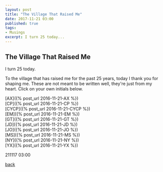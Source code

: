 ```yaml
---
layout: post
title: "The Village That Raised Me"
date: 2017-11-21 03:00
published: true
tags:
- Musings
excerpt: I turn 25 today...
---
```


## [](#header-2)The Village That Raised Me

I turn 25 today.

To the village that has raised me for the past 25 years, today I thank you for shaping me. These are not meant to be written well, they're just from my heart. Click on your own initials below.

[AX]({% post_url 2016-11-21-AX %})<br/>
[CP]({% post_url 2016-11-21-CP %})<br/>
[CYCP]({% post_url 2016-11-21-CYCP %})<br/>
[EM]({% post_url 2016-11-21-EM %})<br/>
[GT]({% post_url 2016-11-21-GT %})<br/>
[JD]({% post_url 2016-11-21-JD %})<br/>
[JO]({% post_url 2016-11-21-JO %})<br/>
[MS]({% post_url 2016-11-21-MS %})<br/>
[NY]({% post_url 2016-11-21-NY %})<br/>
[YX]({% post_url 2016-11-21-YX %})

211117 03:00

[back](/index)
